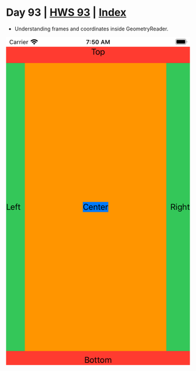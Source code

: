 # Day 93 | [HWS 93](https://www.hackingwithswift.com/100/swiftui/93) | [Index](https://github.com/JulesMoorhouse/100DaysOfSwiftUI/blob/main/README.md)

- Understanding frames and coordinates inside GeometryReader.
  
<img src="../Images/day93i.png" />
